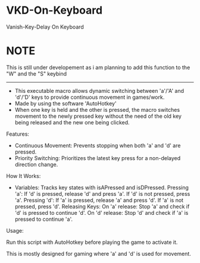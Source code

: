 # VKD-On-Keyboard
Vanish-Key-Delay On Keyboard

# NOTE
This is still under developement as i am planning to add this function to the "W" and the "S" keybind

------------------------------------------

* This executable macro allows dynamic switching between 'a'/'A' and 'd'/'D' keys to provide continuous movement in games/work.
* Made by using the software 'AutoHotkey'
* When one key is held and the other is pressed, the macro switches movement to the newly pressed key without the need of the old key being released and the new one being clicked.

Features:

* Continuous Movement: Prevents stopping when both 'a' and 'd' are pressed.
* Priority Switching: Prioritizes the latest key press for a non-delayed direction change.

How It Works:

* Variables: Tracks key states with isAPressed and isDPressed.
Pressing 'a':
If 'd' is pressed, release 'd' and press 'a'.
If 'd' is not pressed, press 'a'.
Pressing 'd':
If 'a' is pressed, release 'a' and press 'd'.
If 'a' is not pressed, press 'd'.
Releasing Keys:
On 'a' release: Stop 'a' and check if 'd' is pressed to continue 'd'.
On 'd' release: Stop 'd' and check if 'a' is pressed to continue 'a'.

Usage:

Run this script with AutoHotkey before playing the game to activate it.

This is mostly designed for gaming where 'a' and 'd' is used for movement.

